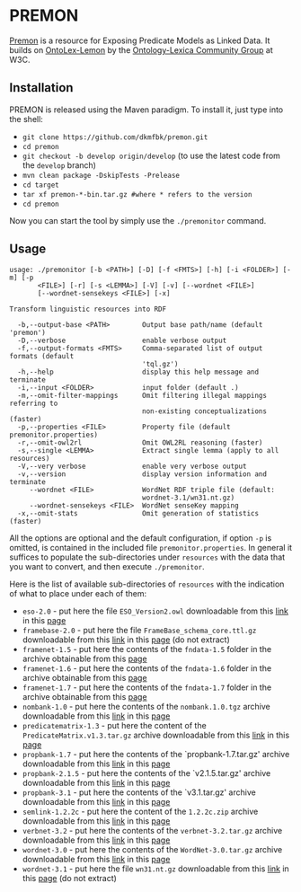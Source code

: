 # PREMON

[Premon](http://premon.fbk.eu) is a resource for Exposing Predicate Models as Linked Data. It builds on [OntoLex-Lemon](htps://www.w3.org/2016/05/ontolex/) by the [Ontology-Lexica Community Group](https://www.w3.org/community/ontolex/) at W3C.

## Installation

PREMON is released using the Maven paradigm. To install it, just type into the shell:
* `git clone https://github.com/dkmfbk/premon.git`
* `cd premon`
* `git checkout -b develop origin/develop` (to use the latest code from the `develop` branch)
* `mvn clean package -DskipTests -Prelease`
* `cd target`
* `tar xf premon-*-bin.tar.gz #where * refers to the version`
* `cd premon`

Now you can start the tool by simply use the `./premonitor` command.

## Usage

```
usage: ./premonitor [-b <PATH>] [-D] [-f <FMTS>] [-h] [-i <FOLDER>] [-m] [-p
       <FILE>] [-r] [-s <LEMMA>] [-V] [-v] [--wordnet <FILE>]
       [--wordnet-sensekeys <FILE>] [-x]

Transform linguistic resources into RDF

  -b,--output-base <PATH>        Output base path/name (default 'premon')
  -D,--verbose                   enable verbose output
  -f,--output-formats <FMTS>     Comma-separated list of output formats (default
                                 'tql.gz')
  -h,--help                      display this help message and terminate
  -i,--input <FOLDER>            input folder (default .)
  -m,--omit-filter-mappings      Omit filtering illegal mappings referring to
                                 non-existing conceptualizations (faster)
  -p,--properties <FILE>         Property file (default premonitor.properties)
  -r,--omit-owl2rl               Omit OWL2RL reasoning (faster)
  -s,--single <LEMMA>            Extract single lemma (apply to all resources)
  -V,--very verbose              enable very verbose output
  -v,--version                   display version information and terminate
     --wordnet <FILE>            WordNet RDF triple file (default:
                                 wordnet-3.1/wn31.nt.gz)
     --wordnet-sensekeys <FILE>  WordNet senseKey mapping
  -x,--omit-stats                Omit generation of statistics (faster)
```

All the options are optional and the default configuration, if option `-p` is omitted, is contained in the included file `premonitor.properties`. In general it suffices to populate the sub-directories under `resources` with the data that you want to convert, and then execute `./premonitor`.

Here is the list of available sub-directories of `resources` with the indication of what to place under each of them:

  * `eso-2.0` - put here the file `ESO_Version2.owl` downloadable from this [link](https://github.com/newsreader/eso/blob/master/ESO_Version2.owl) in this [page](https://github.com/newsreader/eso/)
  * `framebase-2.0` - put here the file `FrameBase_schema_core.ttl.gz` downloadable from this [link](http://www.framebase.org/files/data/dump/schema/FrameBase_schema_core.ttl.gz) in this [page](http://www.framebase.org/data/) (do not extract)
  * `framenet-1.5` - put here the contents of the `fndata-1.5` folder in the archive obtainable from this  [page](https://framenet.icsi.berkeley.edu/fndrupal/framenet_request_data)
  * `framenet-1.6` - put here the contents of the `fndata-1.6` folder in the archive obtainable from this [page](https://framenet.icsi.berkeley.edu/fndrupal/framenet_request_data)
  * `framenet-1.7` - put here the contents of the `fndata-1.7` folder in the archive obtainable from this [page](https://framenet.icsi.berkeley.edu/fndrupal/framenet_request_data)
  * `nombank-1.0` - put here the contents of the `nombank.1.0.tgz` archive downloadable from this [link](http://nlp.cs.nyu.edu/meyers/nombank/nombank.1.0.tgz) in this [page](http://nlp.cs.nyu.edu/meyers/NomBank.html)
  * `predicatematrix-1.3` - put here the content of the `PredicateMatrix.v1.3.tar.gz` archive downloadable from this [link](http://adimen.si.ehu.es/web/files/PredicateMatrix/PredicateMatrix.v1.3.tar.gz) in this [page](http://adimen.si.ehu.es/web/PredicateMatrix/)
  * `propbank-1.7` - put here the contents of the `propbank-1.7.tar.gz' archive downloadable from this [link](http://verbs.colorado.edu/verb-index/pb/propbank-1.7.tar.gz) in this [page](http://verbs.colorado.edu/verb-index/index.php)
  * `propbank-2.1.5` - put here the contents of the `v2.1.5.tar.gz' archive downloadable from this [link](https://github.com/propbank/propbank-frames/archive/v2.1.5.tar.gz) in this [page](https://github.com/propbank/propbank-frames/releases/tag/v2.1.5)
  * `propbank-3.1` - put here the contents of the `v3.1.tar.gz' archive downloadable from this [link](https://github.com/propbank/propbank-frames/archive/v3.1.tar.gz) in this [page](https://github.com/propbank/propbank-frames/releases/tag/v3.1)
  * `semlink-1.2.2c` - put here the content of the `1.2.2c.zip` archive downloadable from this [link](https://verbs.colorado.edu/semlink/versions/1.2.2c.zip) in this [page](https://verbs.colorado.edu/semlink/)
  * `verbnet-3.2` - put here the contents of the `verbnet-3.2.tar.gz` archive downloadable from this  [link](http://verbs.colorado.edu/verb-index/vn/verbnet-3.2.tar.gz) in this [page](http://verbs.colorado.edu/verbnet_downloads/downloads.html)
  * `wordnet-3.0` - put here the contents of the `WordNet-3.0.tar.gz` archive downloadable from this [link](http://wordnetcode.princeton.edu/3.0/WordNet-3.0.tar.gz) in this [page](https://wordnet.princeton.edu/wordnet/download/current-version/)
  * `wordnet-3.1` - put here the file `wn31.nt.gz` downloadable from this [link](http://wordnet-rdf.princeton.edu/wn31.nt.gz) in this [page](http://wordnet-rdf.princeton.edu/) (do not extract)

